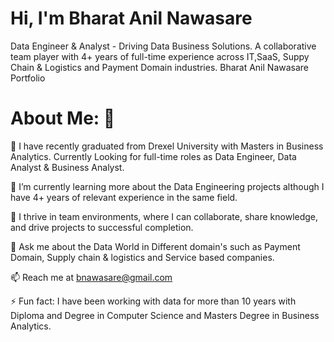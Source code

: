   # Hi, I'm Bharat Anil Nawasare

Data Engineer & Analyst - Driving Data Business Solutions. A collaborative team player with 4+ years of full-time experience across IT,SaaS, Suppy Chain & Logistics and Payment Domain industries.
Bharat Anil Nawasare Portfolio

# About Me: 👋

🔭 I have recently graduated from Drexel University with Masters in Business Analytics. Currently Looking for full-time roles as Data Engineer, Data Analyst & Business Analyst.

🌱 I’m currently learning more about the Data Engineering projects although I have 4+ years of relevant experience in the same field.

👯 I thrive in team environments, where I can collaborate, share knowledge, and drive projects to successful completion.

💬 Ask me about the Data World in Different domain's such as Payment Domain, Supply chain & logistics and Service based companies.

📫 Reach me at bnawasare@gmail.com

⚡ Fun fact: I have been working with data for more than 10 years with Diploma and Degree in Computer Science and Masters Degree in Business Analytics. 

